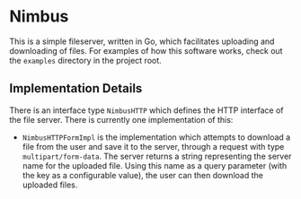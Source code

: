 # Nimbus

This is a simple fileserver, written in Go, which facilitates uploading and
downloading of files. For examples of how this software works, check out the
`examples` directory in the project root.

## Implementation Details

There is an interface type `NimbusHTTP` which defines the HTTP interface of the
file server. There is currently one implementation of this:

* `NimbusHTTPFormImpl` is the implementation which attempts to download a file
  from the user and save it to the server, through a request with type
  `multipart/form-data`. The server returns a string representing the server
  name for the uploaded file. Using this name as a query parameter (with the key
  as a configurable value), the user can then download the uploaded files.
